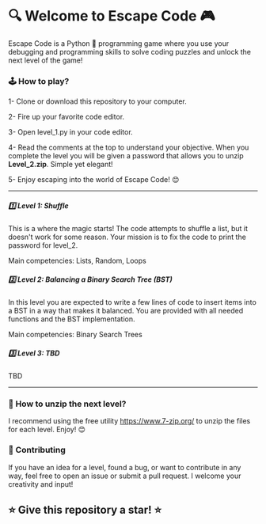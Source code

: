 # 🔍 Welcome to Escape Code 🎮

Escape Code is a Python 🐍 programming game where you use your debugging and programming skills to solve coding puzzles and unlock the next level of the game!

### 🕹️ How to play?

1- Clone or download this repository to your computer.

2- Fire up your favorite code editor.

3- Open level_1.py in your code editor.

4- Read the comments at the top to understand your objective. When you complete the level you will be given a password that allows you to unzip **Level_2.zip**. Simple yet elegant!

5- Enjoy escaping into the world of Escape Code! 😊


---

##### 1️⃣ Level 1: Shuffle
This is a where the magic starts!  The code attempts to shuffle a list, but it doesn't work for some reason.  Your mission is to fix the code to print the password for level_2.

Main competencies: Lists, Random, Loops


##### 2️⃣ Level 2: Balancing a Binary Search Tree (BST)
In this level you are expected to write a few lines of code to insert items into a BST in a way that makes it balanced.  You are provided with all needed functions and the BST implementation.

Main competencies: Binary Search Trees

##### 3️⃣ Level 3: TBD
TBD

---

### 📁 How to unzip the next level?

I recommend using the free utility https://www.7-zip.org/ to unzip the files for each level.  Enjoy! 😊


### 🤝 Contributing 

If you have an idea for a level, found a bug, or want to contribute in any way, feel free to open an issue or submit a pull request. I welcome your creativity and input!



## ⭐ Give this repository a star! ⭐
